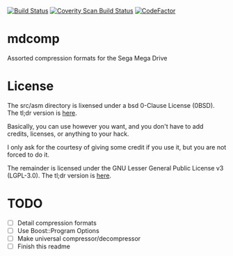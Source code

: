 [![Build Status](https://travis-ci.org/flamewing/mdcomp.svg?branch=master)](https://travis-ci.org/flamewing/mdcomp)
[![Coverity Scan Build Status](https://scan.coverity.com/projects/13715/badge.svg)](https://scan.coverity.com/projects/13715)
[![CodeFactor](https://www.codefactor.io/repository/github/flamewing/mdcomp/badge)](https://www.codefactor.io/repository/github/flamewing/mdcomp)

# mdcomp
Assorted compression formats for the Sega Mega Drive

# License
The src/asm directory is lixensed under a bsd 0-Clause License (0BSD). The tl;dr version is [here](https://tldrlegal.com/license/bsd-0-clause-license).

Basically, you can use however you want, and you don't have to add credits, licenses, or anything to your hack.

I only ask for the courtesy of giving some credit if you use it, but you are not forced to do it.

The remainder is licensed under the GNU Lesser General Public License v3 (LGPL-3.0). The tl;dr version is [here](https://tldrlegal.com/license/gnu-lesser-general-public-license-v3-(lgpl-3)).

# TODO

- [ ] Detail compression formats
- [ ] Use Boost::Program Options
- [ ] Make universal compressor/decompressor
- [ ] Finish this readme
